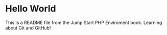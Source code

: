 # Hello World

This is a README file from the Jump Start PHP Enviroment book.
Learning about Git and GitHub!

